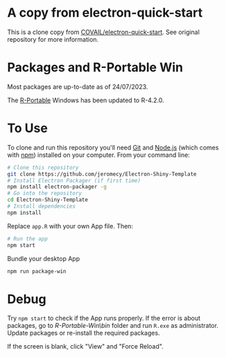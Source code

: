 #

# A copy from electron-quick-start

This is a clone copy from [COVAIL/electron-quick-start](https://github.com/COVAIL/electron-quick-start).
See original repository for more information.

# Packages and R-Portable Win

Most packages are up-to-date as of 24/07/2023.

The [R-Portable](https://sourceforge.net/projects/rportable/files/R-Portable/) Windows has been updated to R-4.2.0.

# To Use

To clone and run this repository you'll need [Git](https://git-scm.com) and [Node.js](https://nodejs.org/en/download/) (which comes with [npm](http://npmjs.com)) installed on your computer. From your command line:

```bash
# Clone this repository
git clone https://github.com/jeromecy/Electron-Shiny-Template
# Install Electron Packager (if first time)
npm install electron-packager -g 
# Go into the repository
cd Electron-Shiny-Template
# Install dependencies
npm install
```

Replace `app.R` with your own App file. Then:

```bash
# Run the app
npm start
```

Bundle your desktop App
```bash
npm run package-win
```

# Debug

Try `npm start` to check if the App runs properly. If the error is about packages, go to *R-Portable-Win\bin* folder and run `R.exe` as administrator. Update packages or re-install the required packages.

If the screen is blank, click "View" and "Force Reload". 